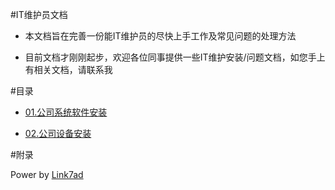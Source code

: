 #IT维护员文档

- 本文档旨在完善一份能IT维护员的尽快上手工作及常见问题的处理方法

- 目前文档才刚刚起步，欢迎各位同事提供一些IT维护安装/问题文档，如您手上有相关文档，请联系我



#目录

- [01.公司系统软件安装](Doc/DP_System_Software_Installation.md)

- [02.公司设备安装](Doc/DP_equipment_Installation.md)


#附录

Power by [Link7ad](Link7ad@Gmail.com)
